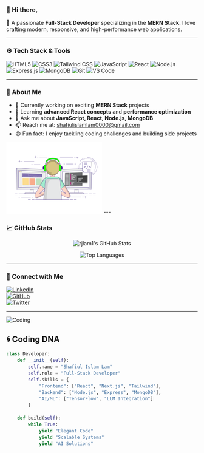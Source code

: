 ### 👋 Hi there,

🚀 A passionate **Full-Stack Developer** specializing in the **MERN Stack**. I love crafting modern, responsive, and high-performance web applications.

---

### ⚙️ Tech Stack & Tools

![HTML5](https://img.shields.io/badge/HTML5-E34F26?style=for-the-badge&logo=html5&logoColor=white)
![CSS3](https://img.shields.io/badge/CSS3-1572B6?style=for-the-badge&logo=css3&logoColor=white)
![Tailwind CSS](https://img.shields.io/badge/Tailwind_CSS-38B2AC?style=for-the-badge&logo=tailwind-css&logoColor=white)
![JavaScript](https://img.shields.io/badge/JavaScript-F7DF1E?style=for-the-badge&logo=javascript&logoColor=black)
![React](https://img.shields.io/badge/React-20232A?style=for-the-badge&logo=react&logoColor=61DAFB)
![Node.js](https://img.shields.io/badge/Node.js-43853D?style=for-the-badge&logo=node.js&logoColor=white)
![Express.js](https://img.shields.io/badge/Express.js-404D59?style=for-the-badge&logo=express&logoColor=white)
![MongoDB](https://img.shields.io/badge/MongoDB-4EA94B?style=for-the-badge&logo=mongodb&logoColor=white)
![Git](https://img.shields.io/badge/Git-F05033?style=for-the-badge&logo=git&logoColor=white)
![VS Code](https://img.shields.io/badge/VS_Code-007ACC?style=for-the-badge&logo=visual-studio-code&logoColor=white)

---

### 🧠 About Me

- 🔨 Currently working on exciting **MERN Stack** projects
- 🌱 Learning **advanced React concepts** and **performance optimization**
- 💬 Ask me about **JavaScript, React, Node.js, MongoDB**
- 📫 Reach me at: [shafiulislamlam0000@gmail.com](mailto:your.email@example.com)
- 😄 Fun fact: I enjoy tackling coding challenges and building side projects
<img src="https://raw.githubusercontent.com/Siam456/Siam456/main/Image/cover.gif" alt="cover gif" style="width:50%; height:auto;" />
---

### 📈 GitHub Stats

<div align="center">
  
![rjlam1's GitHub Stats](https://github-readme-stats.vercel.app/api?username=rjlam1&show_icons=true&theme=dark&count_private=true&hide_border=true)

![Top Languages](https://github-readme-stats.vercel.app/api/top-langs/?username=rjlam1&layout=compact&theme=dark&hide_border=true)

</div>

---

### 🤝 Connect with Me

[![LinkedIn](https://img.shields.io/badge/LinkedIn-%230077B5.svg?style=for-the-badge&logo=linkedin&logoColor=white)](https://linkedin.com/in/your_linkedin_username)  
[![GitHub](https://img.shields.io/badge/GitHub-%23121011.svg?style=for-the-badge&logo=github&logoColor=white)](https://github.com/rjlam1)  
[![Twitter](https://img.shields.io/badge/Twitter-1DA1F2?style=for-the-badge&logo=twitter&logoColor=white)](https://twitter.com/your_twitter_username)

---

![Coding](https://user-images.githubusercontent.com/74038190/190479155-2d4e34ba-c4d6-444a-a309-66c3a01a3577.gif)


## 🌀 **Coding DNA**

```python
class Developer:
    def __init__(self):
        self.name = "Shafiul Islam Lam"
        self.role = "Full-Stack Developer"
        self.skills = {
            "Frontend": ["React", "Next.js", "Tailwind"],
            "Backend": ["Node.js", "Express", "MongoDB"],
            "AI/ML": ["TensorFlow", "LLM Integration"]
        }
    
    def build(self):
        while True:
            yield "Elegant Code"
            yield "Scalable Systems"
            yield "AI Solutions"
